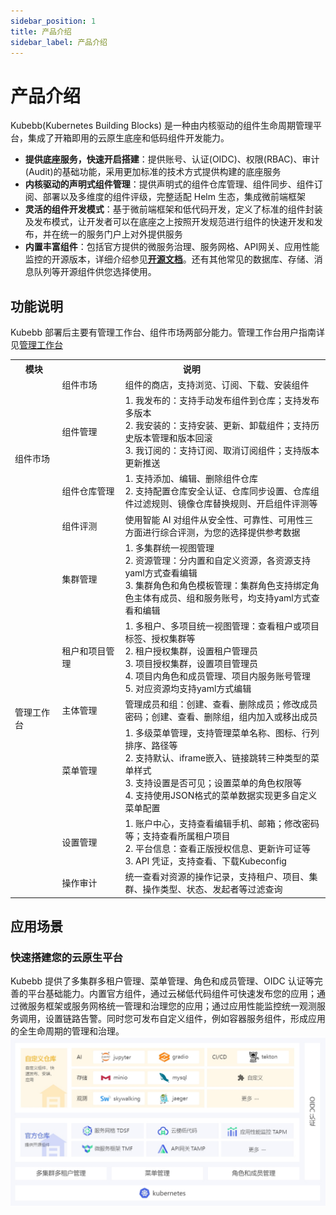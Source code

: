 ```yaml
---
sidebar_position: 1
title: 产品介绍
sidebar_label: 产品介绍
---
```



# 产品介绍

Kubebb(Kubernetes Building Blocks) 是一种由内核驱动的组件生命周期管理平台，集成了开箱即用的云原生底座和低码组件开发能力。

- **提供底座服务，快速开启搭建**：提供账号、认证(OIDC)、权限(RBAC)、审计(Audit)的基础功能，采用更加标准的技术方式提供构建的底座服务
- **内核驱动的声明式组件管理**：提供声明式的组件仓库管理、组件同步、组件订阅、部署以及多维度的组件评级，完整适配 Helm 生态，集成微前端框架
- **灵活的组件开发模式**：基于微前端框架和低代码开发，定义了标准的组件封装及发布模式，让开发者可以在底座之上按照开发规范进行组件的快速开发和发布，并在统一的服务门户上对外提供服务
- **内置丰富组件**：包括官方提供的微服务治理、服务网格、API网关、应用性能监控的开源版本，详细介绍参见[**开源文档**](https://docs.tenxcloud.com/)。还有其他常见的数据库、存储、消息队列等开源组件供您选择使用。

## 功能说明

Kubebb 部署后主要有管理工作台、组件市场两部分能力。管理工作台用户指南详见[管理工作台](https://docs.tenxcloud.com/docs/管理工作台/intro)
<table>  
    <tr>    
        <th>模块</th>  
        <th colspan="2">说明</th>
    </tr>  
    <tr><td rowspan="4" width="15%">组件市场</td>
    <td width="20%" >组件市场</td>
    <td>组件的商店，支持浏览、订阅、下载、安装组件</td>
    </tr>  
    <tr><td>组件管理</td>
    <td>1. 我发布的：支持手动发布组件到仓库；支持发布多版本<br /> 2. 我安装的：支持安装、更新、卸载组件；支持历史版本管理和版本回滚 <br /> 3. 我订阅的：支持订阅、取消订阅组件；支持版本更新推送 </td>
    </tr> 
    <tr><td>组件仓库管理</td>
    <td>1. 支持添加、编辑、删除组件仓库<br /> 2. 支持配置仓库安全认证、仓库同步设置、仓库组件过滤规则、镜像仓库替换规则、开启组件评测等</td>
    </tr>  
    <tr><td>组件评测</td>
    <td>使用智能 AI 对组件从安全性、可靠性、可用性三方面进行综合评测，为您的选择提供参考数据</td>
    </tr>  
    <tr>     
        <td rowspan="6" width="15%">管理工作台</td>   
        <td width="20%" >集群管理</td>
        <td>1. 多集群统一视图管理<br /> 2. 资源管理：分内置和自定义资源，各资源支持yaml方式查看编辑<br /> 3. 集群角色和角色模板管理：集群角色支持绑定角色主体有成员、组和服务账号，均支持yaml方式查看和编辑</td>
    </tr>
    <tr><td>租户和项目管理</td>
    <td>1. 多租户、多项目统一视图管理：查看租户或项目标签、授权集群等<br />2. 租户授权集群，设置租户管理员<br />3. 项目授权集群，设置项目管理员<br />4. 项目内角色和成员管理、项目内服务账号管理<br />5. 对应资源均支持yaml方式编辑</td>
    </tr> 
    <tr><td>主体管理</td>
    <td>管理成员和组：创建、查看、删除成员；修改成员密码；创建、查看、删除组，组内加入或移出成员</td>
    </tr> 
    <tr><td>菜单管理</td>
    <td>1. 多级菜单管理，支持管理菜单名称、图标、行列排序、路径等<br />2. 支持默认、iframe嵌入、链接跳转三种类型的菜单样式<br />3. 支持设置是否可见；设置菜单的角色权限等<br />4. 支持使用JSON格式的菜单数据实现更多自定义菜单配置</td>
    </tr> 
    <tr><td>设置管理</td>
    <td>1. 账户中心，支持查看编辑手机、邮箱；修改密码等；支持查看所属租户项目 <br /> 2. 平台信息：查看正版授权信息、更新许可证等<br /> 3. API 凭证，支持查看、下载Kubeconfig</td>
    </tr> 
    <tr><td>操作审计</td>
    <td>统一查看对资源的操作记录，支持租户、项目、集群、操作类型、状态、发起者等过滤查询</td>
    </tr> 

</table>



## 应用场景

### 快速搭建您的云原生平台

Kubebb 提供了多集群多租户管理、菜单管理、角色和成员管理、OIDC 认证等完善的平台基础能力。内置官方组件，通过云梯低代码组件可快速发布您的应用；通过微服务框架或服务网格统一管理和治理您的应用；通过应用性能监控统一观测服务调用，设置链路告警。同时您可发布自定义组件，例如容器服务组件，形成应用的全生命周期的管理和治理。
![overview](./images/struc.png)

